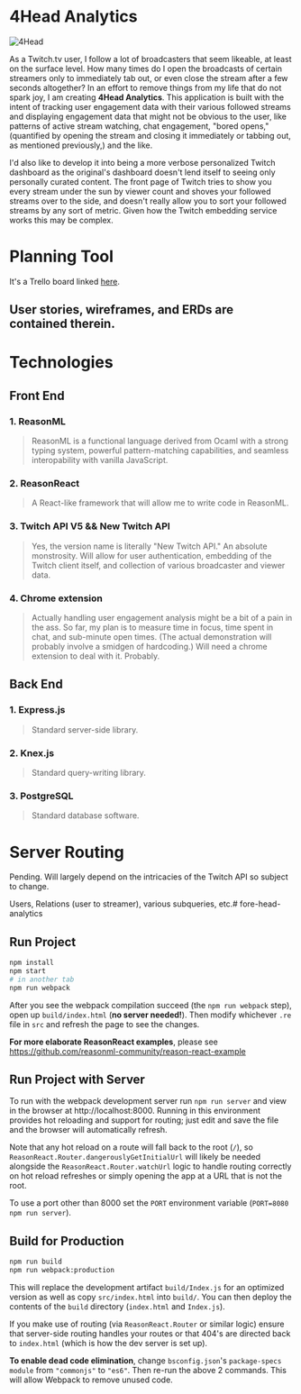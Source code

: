 # __4Head Analytics__ 

![4Head](https://i.imgur.com/ggFRSPJ.jpg)

As a Twitch.tv user, I follow a lot of broadcasters that seem likeable, at least on the surface level. How many times do I open the broadcasts of certain streamers only to immediately tab out, or even close the stream after a few seconds altogether? In an effort to remove things from my life that do not spark joy, I am creating __4Head Analytics__. This application is built with the intent of tracking user engagement data with their various followed streams and displaying engagement data that might not be obvious to the user, like patterns of active stream watching, chat engagement, "bored opens," (quantified by opening the stream and closing it immediately or tabbing out, as mentioned previously,) and the like.

I'd also like to develop it into being a more verbose personalized Twitch dashboard as the original's dashboard doesn't lend itself to seeing only personally curated content. The front page of Twitch tries to show you every stream under the sun by viewer count and shoves your followed streams over to the side, and doesn't really allow you to sort your followed streams by any sort of metric. Given how the Twitch embedding service works this may be complex.

# Planning Tool

It's a Trello board linked [here](https://trello.com/b/pKCek74P/4head-analytics).
## User stories, wireframes, and ERDs are contained therein.

# Technologies

## __Front End__

### 1. ReasonML

> ReasonML is a functional language derived from Ocaml with a strong typing system, powerful pattern-matching capabilities, and seamless interopability with vanilla JavaScript.

### 2. ReasonReact

>A React-like framework that will allow me to write code in ReasonML.

### 3. Twitch API V5 && New Twitch API

> Yes, the version name is literally "New Twitch API." An absolute monstrosity. Will allow for user authentication, embedding of the Twitch client itself, and collection of various broadcaster and viewer data.

### 4. Chrome extension

>Actually handling user engagement analysis might be a bit of a pain in the ass. So far, my plan is to measure time in focus, time spent in chat, and sub-minute open times. (The actual demonstration will probably involve a smidgen of hardcoding.) Will need a chrome extension to deal with it. Probably.

## __Back End__

### 1. Express.js

> Standard server-side library.

### 2. Knex.js

>Standard query-writing library.

### 3. PostgreSQL

>Standard database software.

# Server Routing

Pending. Will largely depend on the intricacies of the Twitch API so subject to change.

Users, Relations (user to streamer), various subqueries, etc.# fore-head-analytics

## Run Project

```sh
npm install
npm start
# in another tab
npm run webpack
```

After you see the webpack compilation succeed (the `npm run webpack` step), open up `build/index.html` (**no server needed!**). Then modify whichever `.re` file in `src` and refresh the page to see the changes.

**For more elaborate ReasonReact examples**, please see https://github.com/reasonml-community/reason-react-example

## Run Project with Server

To run with the webpack development server run `npm run server` and view in the browser at http://localhost:8000. Running in this environment provides hot reloading and support for routing; just edit and save the file and the browser will automatically refresh.

Note that any hot reload on a route will fall back to the root (`/`), so `ReasonReact.Router.dangerouslyGetInitialUrl` will likely be needed alongside the `ReasonReact.Router.watchUrl` logic to handle routing correctly on hot reload refreshes or simply opening the app at a URL that is not the root.

To use a port other than 8000 set the `PORT` environment variable (`PORT=8080 npm run server`).

## Build for Production

```sh
npm run build
npm run webpack:production
```

This will replace the development artifact `build/Index.js` for an optimized version as well as copy `src/index.html` into `build/`. You can then deploy the contents of the `build` directory (`index.html` and `Index.js`).

If you make use of routing (via `ReasonReact.Router` or similar logic) ensure that server-side routing handles your routes or that 404's are directed back to `index.html` (which is how the dev server is set up).

**To enable dead code elimination**, change `bsconfig.json`'s `package-specs` `module` from `"commonjs"` to `"es6"`. Then re-run the above 2 commands. This will allow Webpack to remove unused code.
